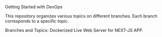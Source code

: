 
Getting Started with DevOps

This repository organizes various topics on different branches. Each branch corresponds to a specific topic.

Branches and Topics:
Dockerized Live Web Server for NEXT-JS APP. 
